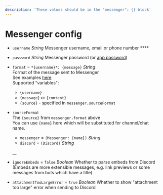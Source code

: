 ```yaml
---
description: 'These values should be in the "messenger": {} block'
---
```


# Messenger config

* `username` _String_ Messenger username, email or phone number ****
* `password` _String_ Messenger password \(or [app password](../../faq.md)\) 
* `format` = `*{username}*: {message}` _String_  
  Format of the message sent to Messenger  
  See examples [here](format.md)  
  Supported "variables":

  * `{username}`
  * `{message}` or `{content}`
  * `{source}` - specified in `messenger.sourceFormat`

* `sourceFormat`  
  The `{source}` from `messenger.format` above  
  You can use `{name}` here which will be substituted for channel/chat name.

  * `messenger` = `(Messenger: {name})` _String_
  * `discord` = `(Discord)` _String_

  \_\_

* `ignoreEmbeds` = `false` _Boolean_ Whether to parse embeds from Discord \(Embeds are more extensible messages, e.g. link previews or some messages from bots which have a title\) 
* `attachmentTooLargeError` = `true` _Boolean_ Whether to show "attachment too large" error when sending to Discord

